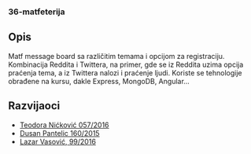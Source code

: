 ### 36-matfeterija

## Opis
Matf message board sa različitim temama i opcijom za registraciju. Kombinacija Reddita i Twittera, na primer, gde se iz Reddita uzima opcija praćenja tema, a iz Twittera nalozi i praćenje ljudi. Koriste se tehnologije obrađene na kursu, dakle Express, MongoDB, Angular...

## Razvijaoci
- [Teodora Nićković 057/2016](https://gitlab.com/art3mida)  
- [Dusan Pantelic 160/2015](https://gitlab.com/pantelic-dusan)
- [Lazar Vasović, 99/2016](https://gitlab.com/matfija)
